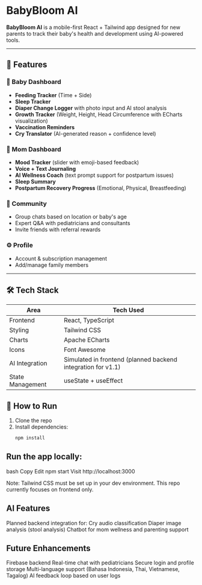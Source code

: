 # BabyBloom AI

**BabyBloom AI** is a mobile-first React + Tailwind app designed for new parents to track their baby's health and development using AI-powered tools.

---

## 🌟 Features

### 👶 Baby Dashboard
- **Feeding Tracker** (Time + Side)
- **Sleep Tracker**
- **Diaper Change Logger** with photo input and AI stool analysis
- **Growth Tracker** (Weight, Height, Head Circumference with ECharts visualization)
- **Vaccination Reminders**
- **Cry Translator** (AI-generated reason + confidence level)

### 👩 Mom Dashboard
- **Mood Tracker** (slider with emoji-based feedback)
- **Voice + Text Journaling**
- **AI Wellness Coach** (text prompt support for postpartum issues)
- **Sleep Summary**
- **Postpartum Recovery Progress** (Emotional, Physical, Breastfeeding)

### 👥 Community
- Group chats based on location or baby's age
- Expert Q&A with pediatricians and consultants
- Invite friends with referral rewards

### ⚙️ Profile
- Account & subscription management
- Add/manage family members

---

## 🛠 Tech Stack

| Area            | Tech Used                  |
|------------------|----------------------------|
| Frontend         | React, TypeScript          |
| Styling          | Tailwind CSS               |
| Charts           | Apache ECharts             |
| Icons            | Font Awesome               |
| AI Integration   | Simulated in frontend (planned backend integration for v1.1) |
| State Management | useState + useEffect       |

## 🚀 How to Run

1. Clone the repo
2. Install dependencies:
   ```bash
   npm install

## Run the app locally:
bash
Copy
Edit
npm start
Visit http://localhost:3000

Note: Tailwind CSS must be set up in your dev environment. This repo currently focuses on frontend only.

## AI Features
Planned backend integration for:
Cry audio classification
Diaper image analysis (stool analysis)
Chatbot for mom wellness and parenting support

## Future Enhancements
Firebase backend
Real-time chat with pediatricians
Secure login and profile storage
Multi-language support (Bahasa Indonesia, Thai, Vietnamese, Tagalog)
AI feedback loop based on user logs



